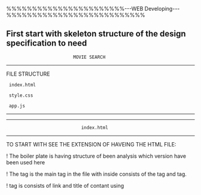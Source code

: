 %%%%%%%%%%%%%%%%%%%%%%%---WEB Developing---%%%%%%%%%%%%%%%%%%%%%%%%%%%

First start with skeleton structure of the design specification to need
----------------------------------------------------------------------
                             MOVIE SEARCH
----------------------------------------------------------------------
FILE STRUCTURE 

     index.html
     
     style.css
     
     app.js
-----------------------------------------------------------------------
-----------------------------------------------------------------------
                                index.html
-----------------------------------------------------------------------
TO START WITH SEE THE EXTENSION OF HAVEING THE HTML FILE:

! The boiler plate is having structure of been analysis which version have been used here

! The <html> tag is the main tag in the file with inside consists of the <head> tag and <body> tag.

! <head> tag is consists of link and title of contant using <title> tag ,in our case it is Movie Search tilte.

!<body> tag is consist of <header> tag ,<main> tag and link to link the app.js using <script> tag.


 

